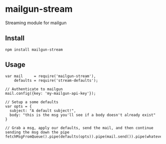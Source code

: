 # mailgun-stream
Streaming module for mailgun



## Install

`npm install mailgun-stream`

## Usage

```JS
var mail     = require('mailgun-stream'),
    defaults = require('stream-defaults');

// Authenticate to mailgun
mail.config({key: 'my-mailgun-api-key'});

// Setup a some defaults
var opts = {
  subject: "A default subject!",
  body: "this is the msg you'll see if a body doesn't already exist"
}

// Grab a msg, apply our defaults, send the mail, and then continue sending the msg down the pipe
fetchMsgFromQueue().pipe(defaults(opts)).pipe(mail.send()).pipe(whatever)


```
